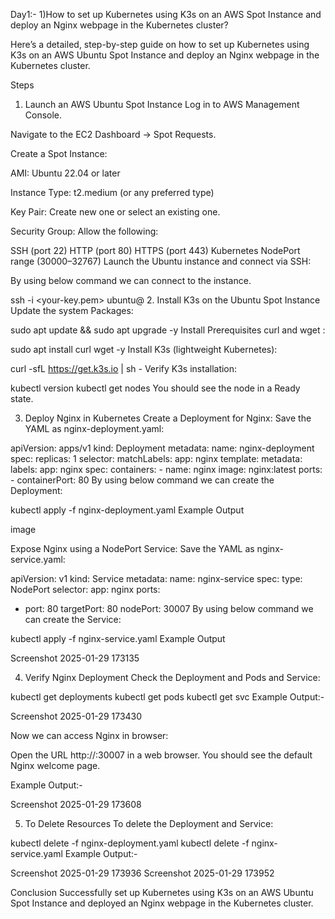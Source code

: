 Day1:-
1)How to set up Kubernetes using K3s on an AWS Spot Instance and deploy an Nginx webpage in the Kubernetes cluster?

Here’s a detailed, step-by-step guide on how to set up Kubernetes using K3s on an AWS Ubuntu Spot Instance and deploy an Nginx webpage in the Kubernetes cluster.

Steps
1. Launch an AWS Ubuntu Spot Instance
Log in to AWS Management Console.

Navigate to the EC2 Dashboard → Spot Requests.

Create a Spot Instance:

AMI: Ubuntu 22.04 or later

Instance Type: t2.medium (or any preferred type)

Key Pair: Create new one or select an existing one.

Security Group: Allow the following:

SSH (port 22)
HTTP (port 80)
HTTPS (port 443)
Kubernetes NodePort range (30000–32767)
Launch the Ubuntu instance and connect via SSH:

By using below command we can connect to the instance.

ssh -i <your-key.pem> ubuntu@<your-instance-public-ip>
2. Install K3s on the Ubuntu Spot Instance
Update the system Packages:

sudo apt update && sudo apt upgrade -y
Install Prerequisites curl and wget :

sudo apt install curl wget -y
Install K3s (lightweight Kubernetes):

curl -sfL https://get.k3s.io | sh -
Verify K3s installation:

kubectl version
kubectl get nodes
You should see the node in a Ready state.

3. Deploy Nginx in Kubernetes
Create a Deployment for Nginx: Save the YAML as nginx-deployment.yaml:

apiVersion: apps/v1
kind: Deployment
metadata:
  name: nginx-deployment
spec:
  replicas: 1
  selector:
    matchLabels:
      app: nginx
  template:
    metadata:
      labels:
        app: nginx
    spec:
      containers:
      - name: nginx
        image: nginx:latest
        ports:
        - containerPort: 80
By using below command we can create the Deployment:

kubectl apply -f nginx-deployment.yaml
Example Output

image

Expose Nginx using a NodePort Service: Save the YAML as nginx-service.yaml:

apiVersion: v1
kind: Service
metadata:
  name: nginx-service
spec:
  type: NodePort
  selector:
    app: nginx
  ports:
  - port: 80
    targetPort: 80
    nodePort: 30007
By using below command we can create the Service:

kubectl apply -f nginx-service.yaml
Example Output

Screenshot 2025-01-29 173135

4. Verify Nginx Deployment
Check the Deployment and Pods and Service:

kubectl get deployments
kubectl get pods
kubectl get svc
Example Output:-

Screenshot 2025-01-29 173430

Now we can access Nginx in browser:

Open the URL http://<public-ip>:30007 in a web browser. You should see the default Nginx welcome page.

Example Output:-

Screenshot 2025-01-29 173608

5. To Delete Resources
To delete the Deployment and Service:

kubectl delete -f nginx-deployment.yaml
kubectl delete -f nginx-service.yaml
Example Output:-

Screenshot 2025-01-29 173936 Screenshot 2025-01-29 173952

Conclusion
Successfully set up Kubernetes using K3s on an AWS Ubuntu Spot Instance and deployed an Nginx webpage in the Kubernetes cluster.

